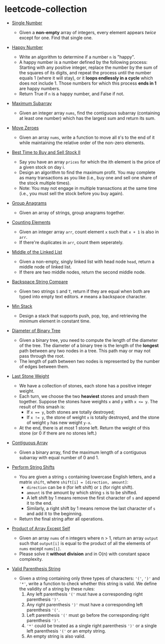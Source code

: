 # leetcode-collection

* [Single Number](single_number.py)
  * Given a **non-empty** array of integers, every element appears *twice* except for one. Find that single one.

* [Happy Number](happy_number.py)
  * Write an algorithm to determine if a number `n` is "happy".
  * A happy number is a number defined by the following process: Starting with any positive integer, replace the number by the sum of the squares of its digits, and repeat the process until the number equals 1 (where it will stay), or it **loops endlessly in a cycle** which does not include 1. Those numbers for which this process **ends in 1** are happy numbers.
  * Return True if `n` is a happy number, and False if not.

* [Maximum Subarray](maximum_subarray.py)
  * Given an integer array `nums`, find the contiguous subarray (containing at least one number) which has the largest sum and return its sum.

* [Move Zeroes](move_zeroes.py)
  * Given an array `nums`, write a function to move all `0`'s to the end of it while maintaining the relative order of the non-zero elements.

* [Best Time to Buy and Sell Stock II](stock_buy_sell.py)
  * Say you have an array `prices` for which the ith element is the price of a given stock on day i.
  * Design an algorithm to find the maximum profit. You may complete as many transactions as you like (i.e., buy one and sell one share of the stock multiple times).
  * Note: You may not engage in multiple transactions at the same time (i.e., you must sell the stock before you buy again).

* [Group Anagrams](group_anagrams.py)
  * Given an array of strings, group anagrams together.

* [Counting Elements](count_element.py)
  * Given an integer array `arr`, count element `x` such that `x + 1` is also in `arr`.
  * If there're duplicates in `arr`, count them seperately.
  
* [Middle of the Linked List](middle_linked_list.py)
  * Given a non-empty, singly linked list with head node `head`, return a middle node of linked list.
  * If there are two middle nodes, return the second middle node.

* [Backspace String Compare](backspace_string_compare.py)
  * Given two strings `S` and `T`, return if they are equal when both are typed into empty text editors. `#` means a backspace character.

* [Min Stack](min_stack.py)
  * Design a stack that supports push, pop, top, and retrieving the minimum element in constant time.
  
* [Diameter of Binary Tree](diameter_of_binary_tree.py)
  * Given a binary tree, you need to compute the length of the diameter of the tree. The diameter of a binary tree is the length of the **longest** path between any two nodes in a tree. This path may or may not pass through the root.
  * The length of path between two nodes is represented by the number of edges between them.
  
* [Last Stone Weight](last_stone_weight.py)
  * We have a collection of stones, each stone has a positive integer weight.
  * Each turn, we choose the two **heaviest** stones and smash them together. Suppose the stones have weights `x` and `y` with `x <= y`. The result of this smash is:
    * If `x == y`, both stones are totally destroyed;
    * If `x != y`, the stone of weight `x` is totally destroyed, and the stone of weight `y` has new weight `y-x`.
  * At the end, there is at most 1 stone left.  Return the weight of this stone (or 0 if there are no stones left.)

* [Contiguous Array](contiguous_array_equal_0_1.py)
  * Given a binary array, find the maximum length of a contiguous subarray with equal number of 0 and 1.

* [Perform String Shifts](string_shift.py)
  * You are given a string `s` containing lowercase English letters, and a matrix `shift`, where `shift[i] = [direction, amount]`:
    * `direction` can be `0` (for left shift) or `1` (for right shift). 
    * `amount` is the amount by which string `s` is to be shifted.
    * A left shift by 1 means remove the first character of `s` and append it to the end.
    * Similarly, a right shift by 1 means remove the last character of `s` and add it to the beginning.
  * Return the final string after all operations.

* [Product of Array Except Self](prod_of_arr_except_self.py)
  * Given an array `nums` of n integers where n > 1,  return an array `output` such that `output[i]` is equal to the product of all the elements of `nums` except `nums[i]`.
  * Please solve it **without division** and in O(n) with constant space complexity.

* [Valid Parenthesis String](valid_paren_str.py)
  * Given a string containing only three types of characters: `'('`, `')'` and `'*'`, write a function to check whether this string is valid. We define the validity of a string by these rules:
    1. Any left parenthesis `'('` must have a corresponding right parenthesis `')'`.
    2. Any right parenthesis `')'` must have a corresponding left parenthesis `'('`.
    3. Left parenthesis `'('` must go before the corresponding right parenthesis `')'`.
    4. `'*'` could be treated as a single right parenthesis `')'` or a single left parenthesis `'('` or an empty string.
    5. An empty string is also valid.
